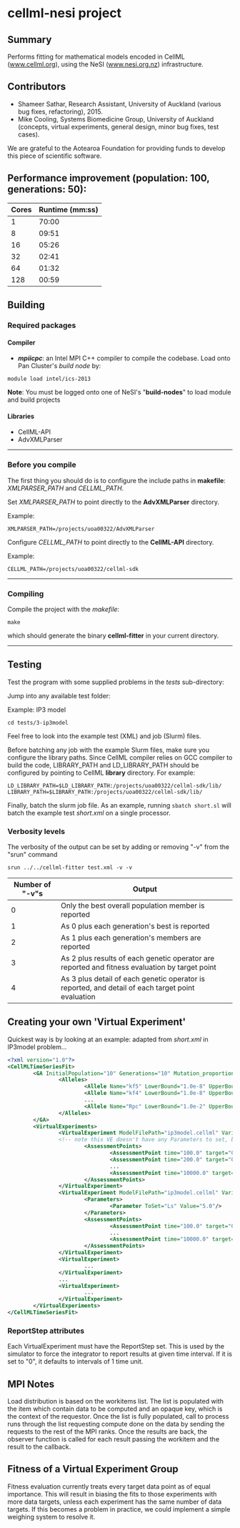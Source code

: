 # cellml-nesi project

## Summary
Performs fitting for mathematical models encoded in CellML (www.cellml.org), using the NeSI (www.nesi.org.nz) infrastructure.

## Contributors

* Shameer Sathar, Research Assistant, University of Auckland (various bug fixes, refactoring), 2015.
* Mike Cooling, Systems Biomedicine Group, University of Auckland (concepts, virtual experiments, general design, minor bug fixes, test cases).

We are grateful to the Aotearoa Foundation for providing funds to develop this piece of scientific software.

## Performance improvement (population: 100, generations: 50):

|Cores|Runtime (mm:ss)|
|------|-------------|
|1|70:00|
|8|09:51|
|16|05:26|
|32|02:41|
|64|01:32|
|128|00:59|

## Building
### Required packages
#### Compiler
* ***mpiicpc***: an Intel MPI C++ compiler to compile the codebase. Load onto Pan Cluster's *build node* by:
```
module load intel/ics-2013
``` 

**Note**: You must be logged onto one of NeSI's "**build-nodes**" to load module and build projects

#### Libraries
* CellML-API
* AdvXMLParser

---

### Before you compile
The first thing you should do is to configure the include paths in **makefile**: *XMLPARSER_PATH* and *CELLML_PATH*.

Set *XMLPARSER_PATH* to point directly to the **AdvXMLParser** directory. 

Example:
```
XMLPARSER_PATH=/projects/uoa00322/AdvXMLParser
```

Configure *CELLML_PATH* to point directly to the **CellML-API** directory.

Example:
```
CELLML_PATH=/projects/uoa00322/cellml-sdk
```

---

### Compiling
Compile the project with the *makefile*:
```
make
```
which should generate the binary **cellml-fitter** in your current directory.

---

## Testing
Test the program with some supplied problems in the *tests* sub-directory:

Jump into any available test folder: 

Example: IP3 model
```
cd tests/3-ip3model
```

Feel free to look into the example test (XML) and job (Slurm) files.

Before batching any job with the example Slurm files, make sure you configure the library paths. Since CellML compiler relies on GCC compiler to build the code, LIBRARY_PATH and LD_LIBRARY_PATH should be configured by pointing to CellML **library** directory. For example:

```
LD_LIBRARY_PATH=$LD_LIBRARY_PATH:/projects/uoa00322/cellml-sdk/lib/
LIBRARY_PATH=$LIBRARY_PATH:/projects/uoa00322/cellml-sdk/lib/
```

Finally, batch the slurm job file. As an example, running `sbatch short.sl` will batch the example test *short.xml* on a single processor.

### Verbosity levels

The verbosity of the output can be set by adding or removing "-v" from the "srun" command

```
srun ../../cellml-fitter test.xml -v -v
```

|Number of "-v"s|Output|
|------|-------------|
|0|Only the best overall population member is reported|
|1|As 0 plus each generation's best is reported|
|2|As 1 plus each generation's members are reported|
|3|As 2 plus results of each genetic operator are reported and fitness evaluation by target point|
|4|As 3 plus detail of each genetic operator is reported, and detail of each target point evaluation|

## Creating your own 'Virtual Experiment'
Quickest way is by looking at an example: adapted from *short.xml* in IP3model problem...
```xml
<?xml version="1.0"?>
<CellMLTimeSeriesFit>
        <GA InitialPopulation="10" Generations="10" Mutation_proportion="0.4" Crossover_proportion="0.30" RNG="1">
                <Alleles>
                        <Allele Name="kf5" LowerBound="1.0e-8" UpperBound="9.999e2"/>
                        <Allele Name="kf4" LowerBound="1.0e-8" UpperBound="9.999e2"/>
                        ...
                        <Allele Name="Rpc" LowerBound="1.0e-2" UpperBound="5e3"/>
                </Alleles>
        </GA>
        <VirtualExperiments>
                <VirtualExperiment ModelFilePath="ip3model.cellml" Variable="IP3" ReportStep="50.0">
                <!-- note this VE doesn't have any Parameters to set, but next VE does (ie optional Parameters entity here) -->
                        <AssessmentPoints>
                                <AssessmentPoint time="100.0" target="0.026761882" />
                                <AssessmentPoint time="200.0" target="0.032711469" />
                                ...
                                <AssessmentPoint time="10000.0" target="0.015490316" />
                        </AssessmentPoints>
                </VirtualExperiment>
                <VirtualExperiment ModelFilePath="ip3model.cellml" Variable="Ca" ReportStep="50.0">
                        <Parameters>
                                <Parameter ToSet="Ls" Value="5.0"/>
                        </Parameters>
                        <AssessmentPoints>
                                <AssessmentPoint time="100.0" target="0.1" />
                                ...
                                <AssessmentPoint time="10000.0" target="0.099907954" />
                        </AssessmentPoints>
                </VirtualExperiment>
                <VirtualExperiment>
                        ...
                </VirtualExperiment>
                ...
                <VirtualExperiment>
                        ...
                </VirtualExperiment>
        </VirtualExperiments>
</CellMLTimeSeriesFit>
```

### ReportStep attributes

Each VirtualExperiment must have the ReportStep set. This is used by the simulator to force the integrator to report results at given time interval. If it is set to "0", it defaults to intervals of 1 time unit.

## MPI Notes

Load distribution is based on the workitems list. The list is populated with the item which contain
data to be computed and an opaque key, which is the context of the requestor. Once the list is fully
populated, call to process runs through the list requesting compute done on the data by sending the 
requests to the rest of the MPI ranks. Once the results are back, the observer function is called for
each result passing the workitem and the result to the callback.

## Fitness of a Virtual Experiment Group

Fitness evaluation currently treats every target data point as of equal importance. This will
result in biasing the fits to those experiments with more data targets, unless each experiment
has the same number of data targets. If this becomes a problem in practice, we could implement
a simple weighing system to resolve it.

